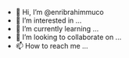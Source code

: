 - 👋 Hi, I’m @enribrahimmuco
- 👀 I’m interested in ...
- 🌱 I’m currently learning ...
- 💞️ I’m looking to collaborate on ...
- 📫 How to reach me ...

<!---
enribrahimmuco/enribrahimmuco is a ✨ special ✨ repository because its `README.md` (this file) appears on your GitHub profile.
You can click the Preview link to take a look at your changes.
--->
